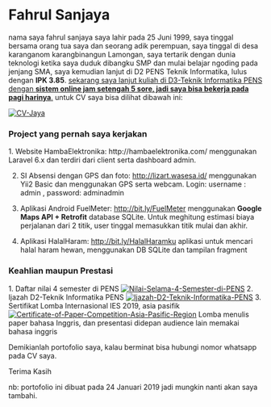 # Fahrul Sanjaya
nama saya fahrul sanjaya saya lahir pada 25 Juni 1999, saya tinggal bersama orang tua saya dan seorang adik perempuan, saya tinggal di desa karanganom karangbinangun Lamongan, saya tertarik dengan dunia teknologi ketika saya duduk dibangku SMP dan mulai belajar ngoding pada jenjang SMA, saya kemudian lanjut di D2 PENS Teknik Informatika, lulus dengan <b>IPK 3.85</b>. <u>sekarang saya lanjut kuliah di D3-Teknik Informatika PENS dengan <b>sistem online jam setengah 5 sore, jadi saya bisa bekerja pada pagi harinya</b>.</u>
untuk CV saya bisa dilihat dibawah ini: 

<a href="https://ibb.co/t8Lqsg7"><img src="https://i.ibb.co/J53v7Vf/CV-Jaya.jpg" alt="CV-Jaya" border="0" style="display: block;
  margin-left: auto; margin-right: auto;"></a>
  
  <h3> Project yang pernah saya kerjakan </h3>
  1. Website HambaElektronika: http://hambaelektronika.com/ menggunakan Laravel 6.x dan terdiri dari client serta dashboard admin.
  
  2. SI Absensi dengan GPS dan foto: http://lizart.wasesa.id/ menggunakan Yii2 Basic dan menggunakan GPS serta webcam. 
     Login: username : admin , password: adminadmin
     
  3. Aplikasi Android FuelMeter: http://bit.ly/FuelMeter menggunakan <b>Google Maps API + Retrofit</b> database SQLite.
     Untuk meghitung estimasi biaya perjalanan dari 2 titik, user tinggal memasukkan titik mulai dan akhir.
     
  4. Aplikasi HalalHaram: http://bit.ly/HalalHaramku aplikasi untuk mencari halal haram hewan, menggunakan DB SQLite dan tampilan fragment
  
  <h3> Keahlian maupun Prestasi </h3>
  1. Daftar nilai 4 semester di PENS
   <a href="https://ibb.co/74MgtZd"><img src="https://i.ibb.co/wsGJhPF/Nilai-Selama-4-Semester-di-PENS.jpg" alt="Nilai-Selama-4-Semester-di-PENS" border="0" /></a>
  2. Ijazah D2-Teknik Informatika PENS
   <a href="https://ibb.co/d6PryNL"><img src="https://i.ibb.co/5vr6VQn/Ijazah-D2-Teknik-Informatika-PENS.jpg" alt="Ijazah-D2-Teknik-Informatika-PENS" border="0" /></a>
  3. Sertifikat Lomba Internasional IES 2019, asia pasifik
  <a href="https://ibb.co/MpMD3vn"><img src="https://i.ibb.co/S0RX9jN/Certificate-of-Paper-Competition-Asia-Pasific-Region.jpg" alt="Certificate-of-Paper-Competition-Asia-Pasific-Region" border="0" /></a>
  Lomba menulis paper bahasa Inggris, dan presentasi didepan audience lain memakai bahasa inggris
    
  Demikianlah portofolio saya, kalau berminat bisa hubungi nomor whatsapp pada CV saya. 
  
  Terima Kasih
  
  nb: portofolio ini dibuat pada 24 Januari 2019 jadi mungkin nanti akan saya tambahi.
  
